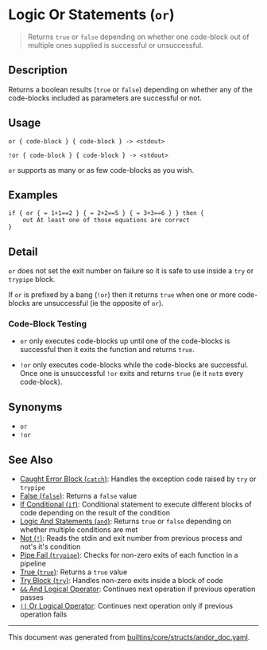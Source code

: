 # Logic Or Statements (`or`)

> Returns `true` or `false` depending on whether one code-block out of multiple ones supplied is successful or unsuccessful.

## Description

Returns a boolean results (`true` or `false`) depending on whether any of the
code-blocks included as parameters are successful or not.

## Usage

```
or { code-block } { code-block } -> <stdout>

!or { code-block } { code-block } -> <stdout>
```

`or` supports as many or as few code-blocks as you wish.

## Examples

```
if { or { = 1+1==2 } { = 2+2==5 } { = 3+3==6 } } then {
    out At least one of those equations are correct
}
```

## Detail

`or` does not set the exit number on failure so it is safe to use inside a `try`
or `trypipe` block.

If `or` is prefixed by a bang (`!or`) then it returns `true` when one or more
code-blocks are unsuccessful (ie the opposite of `or`).

### Code-Block Testing

* `or` only executes code-blocks up until one of the code-blocks is successful
  then it exits the function and returns `true`.

* `!or` only executes code-blocks while the code-blocks are successful. Once one
  is unsuccessful `!or` exits and returns `true` (ie it `not`s every code-block).

## Synonyms

* `or`
* `!or`


## See Also

* [Caught Error Block (`catch`)](../commands/catch.md):
  Handles the exception code raised by `try` or `trypipe`
* [False (`false`)](../commands/false.md):
  Returns a `false` value
* [If Conditional (`if`)](../commands/if.md):
  Conditional statement to execute different blocks of code depending on the result of the condition
* [Logic And Statements (`and`)](../commands/and.md):
  Returns `true` or `false` depending on whether multiple conditions are met
* [Not (`!`)](../commands/not-func.md):
  Reads the stdin and exit number from previous process and not's it's condition
* [Pipe Fail (`trypipe`)](../commands/trypipe.md):
  Checks for non-zero exits of each function in a pipeline
* [True (`true`)](../commands/true.md):
  Returns a `true` value
* [Try Block (`try`)](../commands/try.md):
  Handles non-zero exits inside a block of code
* [`&&` And Logical Operator](../parser/logical-and.md):
  Continues next operation if previous operation passes
* [`||` Or Logical Operator](../parser/logical-or.md):
  Continues next operation only if previous operation fails

<hr/>

This document was generated from [builtins/core/structs/andor_doc.yaml](https://github.com/lmorg/murex/blob/master/builtins/core/structs/andor_doc.yaml).